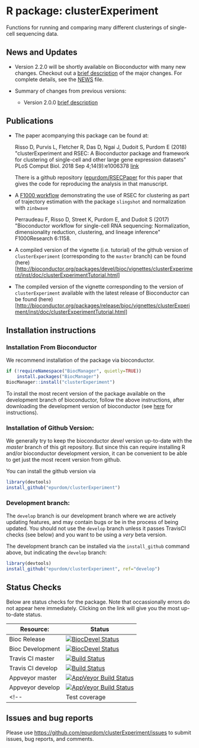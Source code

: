 # R package: clusterExperiment

Functions for running and comparing many different clusterings of single-cell sequencing data.

## News and Updates

* Version 2.2.0 will be shortly available on Bioconductor with many new changes. Checkout out a [brief description](https://github.com/epurdom/clusterExperiment/blob/master/update2.2.md) of the major changes. For complete details, see the [NEWS](https://github.com/epurdom/clusterExperiment/blob/master/NEWS) file.

* Summary of changes from previous versions: 
	- Version 2.0.0  [brief description](https://github.com/epurdom/clusterExperiment/blob/master/update2.0.md) 

## Publications

* The paper acompanying this package can be found at:

	Risso D, Purvis L, Fletcher R, Das D, Ngai J, Dudoit S, Purdom E (2018) "clusterExperiment and RSEC: A Bioconductor package and framework for clustering of single-cell and other large gene expression datasets" PLoS Comput Biol. 2018 Sep 4;14(9):e1006378 [link](http://dx.plos.org/10.1371/journal.pcbi.1006378)
	
	There is a github repository ([epurdom/RSECPaper](https://github.com/epurdom/RSECPaper) for this paper that gives the code for reproducing the analysis in that manuscript.

* A [F1000 workflow](https://f1000research.com/articles/6-1158/v1) demonstrating the use of RSEC for clustering as part of trajectory estimation with the package `slingshot` and normalization with `zinbwave`

	Perraudeau F, Risso D, Street K, Purdom E, and Dudoit S (2017) "Bioconductor workflow for single-cell RNA sequencing: Normalization, dimensionality reduction, clustering, and lineage inference" F1000Research 6:1158. 

* A compiled version of the vignette (i.e. tutorial) of the github version of `clusterExperiment` (corresponding to the `master` branch) can be found (here)[http://bioconductor.org/packages/devel/bioc/vignettes/clusterExperiment/inst/doc/clusterExperimentTutorial.html] 

* The compiled version of the vignette corresponding to the version of `clusterExperiment` available with the latest release of Bioconductor can be found (here)[http://bioconductor.org/packages/release/bioc/vignettes/clusterExperiment/inst/doc/clusterExperimentTutorial.html] 

## Installation instructions

### Installation From Bioconductor

We recommend installation of the package via bioconductor.

```r
if (!requireNamespace("BiocManager", quietly=TRUE))
    install.packages("BiocManager")
BiocManager::install("clusterExperiment")
```

To install the most recent version of the package available on the development branch of bioconductor, follow the above instructions, after downloading the development version of bioconductor (see  [here](https://www.bioconductor.org/developers/how-to/useDevel/) for instructions).

### Installation of Github Version:

We generally try to keep the bioconductor *devel* version up-to-date with the *master* branch of this git repository. But since this can require installing R and/or bioconductor development version, it can be convenient to be able to get just the most recent version from github. 

You can install the github version via

```r
library(devtools)
install_github("epurdom/clusterExperiment")
```

### Development branch:

The `develop` branch is our development branch where we are actively updating features, and may contain bugs or be in the process of being updated. You should not use the `develop` branch unless it passes TravisCI checks (see below) and you want to be using a *very* beta version.

The development branch can be installed via the `install_github` command above, but indicating the `develop` branch:

```r
library(devtools)
install_github("epurdom/clusterExperiment", ref="develop")
```

## Status Checks

Below are status checks for the package. Note that occassionally errors do not appear here immediately. Clicking on the link will give you the most up-to-date status.

| Resource:     |  Status   |
| ------------- | ------------ |
| Bioc Release  | [![BiocDevel Status](http://bioconductor.org/shields/build/release/bioc/clusterExperiment.svg)](http://bioconductor.org/checkResults/release/bioc-LATEST/clusterExperiment/)|
| Bioc Development  | [![BiocDevel Status](http://bioconductor.org/shields/build/devel/bioc/clusterExperiment.svg)](http://bioconductor.org/checkResults/devel/bioc-LATEST/clusterExperiment/)|
| Travis CI master   | [![Build Status](https://travis-ci.org/epurdom/clusterExperiment.svg?branch=master)](https://travis-ci.org/epurdom/clusterExperiment) |
| Travis CI develop   | [![Build Status](https://travis-ci.org/epurdom/clusterExperiment.svg?branch=develop)](https://travis-ci.org/epurdom/clusterExperiment) |
| Appveyor master | [![AppVeyor Build Status](https://ci.appveyor.com/api/projects/status/github/epurdom/clusterExperiment?branch=master&svg=true)](https://ci.appveyor.com/project/epurdom/clusterExperiment) |
| Appveyor develop | [![AppVeyor Build Status](https://ci.appveyor.com/api/projects/status/github/epurdom/clusterExperiment?branch=develop&svg=true)](https://ci.appveyor.com/project/epurdom/clusterExperiment) |
<!-- | Test coverage |  [![Coverage Status](https://coveralls.io/repos/github/epurdom/clusterExperiment/badge.svg?branch=develop)](https://coveralls.io/github/epurdom/clusterExperiment?branch=develop) | -->

## Issues and bug reports

Please use https://github.com/epurdom/clusterExperiment/issues to submit issues, bug reports, and comments.
